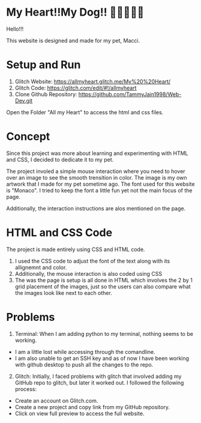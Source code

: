 # My Heart!!My Dog!! 🐶🐶🐶🐶🐶
Hello!!!

This website is designed and made for my pet, Macci. 

# Setup and Run
1. Glitch Website: https://allmyheart.glitch.me/My%20%20Heart/
2. Glitch Code: https://glitch.com/edit/#!/allmyheart
3. Clone Github Repository: https://github.com/TammyJain1998/Web-Dev.git

Open the Folder "All my Heart" to access the html and css files.

# Concept
Since this project was more about learning and experimenting with HTML and CSS, I decided to dedicate it to my pet. 

The project involed a simple mouse interaction where you need to hover over an image to see the smooth trensition in color. The image is my own artwork that I made for my pet sometime ago. The font used for this website is "Monaco". I tried to keep the font a little fun yet not the main focus of the page.

Additionally, the interaction instructions are alos mentioned on the page.

# HTML and CSS Code
The project is made entirely using CSS and HTML code. 
1. I used the CSS code to adjust the font of the text along with its allignemnt and color.
2. Additionally, the mouse interaction is also coded using CSS
3. The was the page is setup is all done in HTML which involves the 2 by 1 grid placement of the images, just so the users can also compare what the images look like next to each other.

# Problems
1. Terminal: When I am adding python to my terminal, nothing seems to be working. 
- I am a little lost while accessing through the comandline.
- I am also unable to get an SSH key and as of now I have been working with github desktop to push all the changes to the repo.
2. Glitch: Initially, I faced problems with glitch that involved adding my GitHub repo to glitch, but later it worked out. I followed the following process:
- Create an account on Glitch.com.
- Create a new project and copy link from my GitHub repository.
- Click on view full preview to access the full website.
